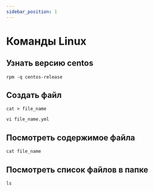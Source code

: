 ```yaml
---
sidebar_position: 1
---
```


# Команды Linux

## Узнать версию centos

```
rpm -q centos-release
```

## Создать файл

```
cat > file_name
```

```
vi file_name.yml
```

## Посмотреть содержимое файла

```
cat file_name
```

## Посмотреть список файлов в папке

```
ls
```